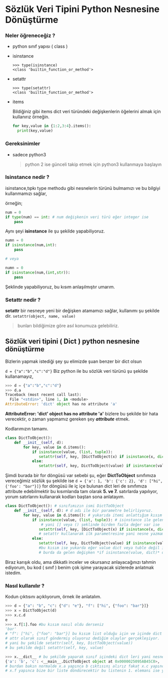 # Sözlük Veri Tipini Python Nesnesine Dönüştürme

### Neler öğreneceğiz ?

* python sınıf yapısı \( class \)
* isinstance

  ```text
  >>> type(isinstance)
  <class 'builtin_function_or_method'>
  ```

* setattr

  ```text
  >>> type(setattr)
  <class 'builtin_function_or_method'>
  ```

* items

  Bildiğiniz gibi items dict veri türündeki değişkenlerin öğelerini almak için kullanırız örneğin.

  ```python
  for key,value in {1:2,3:4}.items():
    print(key,value)
  ```

### Gereksinimler

* sadece python3

  > python 2 ise günceli takip etmek için python3 kullanmaya başlayın

### Isinstance nedir ?

isinstance,tıpkı type methodu gibi nesnelerin türünü bulmamızı ve bu bilgiyi kullanmamızı sağlar,

örneğin;

```python
num = 0
if type(num) == int: # num değişkenin veri türü eğer integer ise
    pass
```

Aynı şeyi **isinstance** ile şu şekilde yapabiliyoruz.

```python
numn = 0
if isinstance(num,int):
    pass

# veya

numn = 0
if isinstance(num,(int,str)):
    pass
```

Şeklinde yapabiliyoruz, bu kısım anlaşılmıştır umarım.

### Setattr nedir ?

**setattr** bir nesneye yeni bir değişken atamamızı sağlar, kullanımı şu şekilde dir. `setattr(object, name, value)`

> bunları bildiğimize göre asıl konumuza gelebiliriz.

## Sözlük veri tipini \( Dict \) python nesnesine dönüştürme

Bizlerin yapmak istediği şey şu elimizde şuan benzer bir dict olsun

`d = {"a":"b","c":"d"}` Biz python ile bu sözlük veri türünü şu şekilde kullanamayız,

```python
>>> d = {"a":"b","c":"d"}
>>> d.a
Traceback (most recent call last):
  File "<stdin>", line 1, in <module>
AttributeError: 'dict' object has no attribute 'a'
```

**AttributeError: 'dict' object has no attribute 'a'** bizlere bu şekilde bir hata verecektir, o zaman yapmamız gereken şey _**attribute**_ etmek.

Kodlarımızın tamamı.

```python
class DictToObject():
    def __init__(self, d):
        for key, value in d.items():
            if isinstance(value, (list, tuple)):
               setattr(self, key, [DictToObject(x) if isinstance(x, dict) else x for x in value])
            else:
               setattr(self, key, DictToObject(value) if isinstance(value, dict) else value)
```

Şimdi burada bir for döngüsü var sebebi şu, eğer **DictToObject** sınıfımıza vereceğimiz sözlük şu şekilde ise `d = {'a': 1, 'b': {'c': 2}, 'd': ["hi", {'foo': "bar"}]}` for döngüsü ile iç içe bulunan dict leri de sınıfımıza attribute edebilmektir bu kısımlarıda tam olarak **5. ve 7.** satırlarda yapılıyor, yorum satırlarını kullanarak kodları baştan sona anlatayım.

```python
class DictToObject(): # sınıfımızın ismi DictToObject
    def __init__(self, d): # d adı ile bir parametre belirliyoruz.
        for key, value in d.items(): # yukarıda itemi anlattığım kısım burada
            if isinstance(value, (list, tuple)): # isinstance ile gelen value list veya tuble ise,
                # yani [] veya () şeklinde birden fazla değer var ise
               setattr(self, key, [DictToObject(x) if isinstance(x, dict) else x for x in value])
               # setattr kullanarak ilk parametresine yani nesne yazmamız gereken yere self yazıyoruz bu bulunduğumuz sınıfa ekleme yapmasını sağlayacaktır. ikinci parametre dict'den gelen key bilgisi ve value kısmı ise üçüncü parameter fakat buradaki olay şu gelen value list veya tuble olduğu için for içine alıyoruz **for x in value** ve demişki **if isinstance(x, dict) ** eğer for ile gelen veri dict ise tekrardan **DictToObject** sınıfımıza atıyoruz ve aynı şeyler onun için devam ediyor ve burada value yerine attr olarak sınıf göndermiş oluyoruz **else x** bu kısım ise eğer dict değil ise direk for ile gelen değeri direk setattr ile class içine işle diyoruz.
            else:
               setattr(self, key, DictToObject(value) if isinstance(value, dict) else value)
               #bu kısım ise yukarda eğer value dict veya tuble değil ise burası çalışır.
               # burda da gelen değişken *if isinstance(value, dict)* dict ise **DictToObject** tekrandan sınıfımıza geri gönderileri ve işlemler tekrar eder ve burada yine attr olarak sınıf göndermiş oluyoruz, eğer dict değilsede *else value* direk value değerini **setattr** ile  sınıfa işler.
```

Biraz karışık oldu, ama dikkatlı inceler ve okursanız anlayacağınızı tahmin ediyorum, bu kod \( sınıf \) benim çok işime yarayacak sizlerede anlatmak istedim.

### Nasıl kullanılır ?

Kodun çıktısını açıklıyorum, örnek ile anlatalım.

```python
>>> d = {"a": "b", "c": {"d": "e"}, "f": ["hi", {"foo": "bar"}]}
>>> x = DictToObject(d)
>>> x.c.d
e
>>> x.f[1].foo #bu kısım nasıl oldu derseniz
'bar'
# "f": ["hi", {"foo": "bar"}] bu kısım list olduğu için ve içinde dict olduğu için yukarıda anlattığım
# attr olarak sınıf göndermiş oluyoruz dediğim olaylar gerçekleşiyor.
# yani bu şekilde setattr(self, key, DictToObject(value))
# bu şekilde değil setattr(self, key, value)

>>> x.__dict__ # bu şekilde yaparak sınıf içindeki dict leri yani nesneleri görebilirsiniz.
{'a': 'b', 'c': <__main__.DictToObject object at 0x0000025095AB45C0>, 'f': ['hi', <__main__.DictToObject object at 0x0000025095AB45F8>]}
# burdan bakın normalde x.a yapınca b cıktısını alırız fakat x.c yapınca bize yine sınıf döndürecektir yada
# x.f yapınca bize bir liste döndürecektir bu listenin 1. elemanı ise yine bir sınıftır.
```

